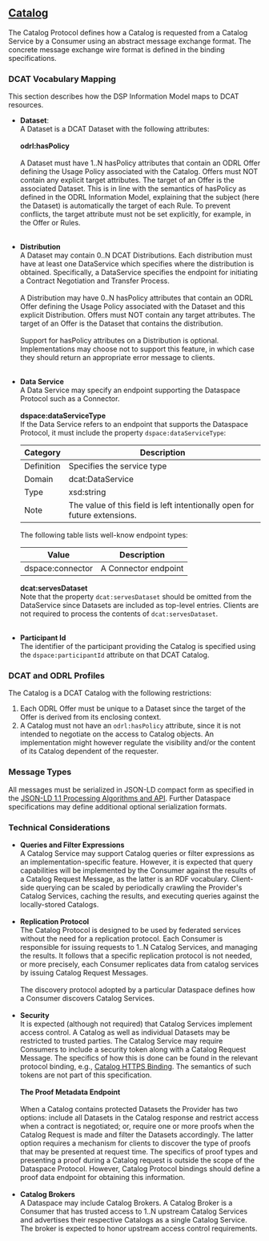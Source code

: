 ## [Catalog](https://docs.internationaldataspaces.org/ids-knowledgebase/v/dataspace-protocol/catalog/catalog.protocol)

The Catalog Protocol defines how a Catalog is requested from a Catalog Service by a Consumer using an abstract message exchange format. 
The concrete message exchange wire format is defined in the binding specifications.

### DCAT Vocabulary Mapping

This section describes how the DSP Information Model maps to DCAT resources.

* **Dataset**:<br>
  A Dataset is a DCAT Dataset with the following attributes:<br>
  <br>
  **odrl:hasPolicy**<br>
  <br>
  A Dataset must have 1..N hasPolicy attributes that contain an ODRL Offer defining the Usage Policy associated with the Catalog. 
  Offers must NOT contain any explicit target attributes. The target of an Offer is the associated Dataset. 
  This is in line with the semantics of hasPolicy as defined in the ODRL Information Model, explaining that the subject (here the Dataset) 
  is automatically the target of each Rule. To prevent conflicts, the target attribute must not be set explicitly, for example, in the Offer or Rules.<br>
  <br>
* **Distribution**<br>
  A Dataset may contain 0..N DCAT Distributions. Each distribution must have at least one DataService which specifies where the distribution is obtained. 
  Specifically, a DataService specifies the endpoint for initiating a Contract Negotiation and Transfer Process.<br>
  <br>
  A Distribution may have 0..N hasPolicy attributes that contain an ODRL Offer defining the Usage Policy associated with the Dataset and this explicit Distribution. 
  Offers must NOT contain any target attributes. The target of an Offer is the Dataset that contains the distribution.<br>
  <br>
  Support for hasPolicy attributes on a Distribution is optional. Implementations may choose not to support this feature, 
  in which case they should return an appropriate error message to clients.<br>
  <br>
* **Data Service**<br>
  A Data Service may specify an endpoint supporting the Dataspace Protocol such as a Connector.<br>
  <br>
  **dspace:dataServiceType**<br>
  If the Data Service refers to an endpoint that supports the Dataspace Protocol, it must include the property ```dspace:dataServiceType```:

  | **Category** | **Description**                                                           |
  |--------------|---------------------------------------------------------------------------|
  | Definition   | Specifies the service type                                                |
  | Domain       | dcat:DataService                                                          |
  | Type         | xsd:string                                                                |
  | Note         | The value of this field is left intentionally open for future extensions. |

  The following table lists well-know endpoint types:<br>

  | **Value**        | **Description**      |
  |------------------|----------------------|
  | dspace:connector | A Connector endpoint |

  **dcat:servesDataset**<br>
  Note that the property ```dcat:servesDataset``` should be omitted from the DataService since Datasets are included as top-level entries. 
  Clients are not required to process the contents of ```dcat:servesDataset```.<br>
  <br>
* **Participant Id**<br>
  The identifier of the participant providing the Catalog is specified using the ```dspace:participantId``` attribute on that DCAT Catalog.

### DCAT and ODRL Profiles

The Catalog is a DCAT Catalog with the following restrictions:

1. Each ODRL Offer must be unique to a Dataset since the target of the Offer is derived from its enclosing context.
2. A Catalog must not have an ```odrl:hasPolicy``` attribute, since it is not intended to negotiate on the access to Catalog objects. An implementation might however regulate the visibility and/or the content of its Catalog dependent of the requester.

### Message Types

All messages must be serialized in JSON-LD compact form as specified in the [JSON-LD 1.1 Processing Algorithms and API](https://www.w3.org/TR/json-ld11-api/#compaction-algorithms). 
Further Dataspace specifications may define additional optional serialization formats.

### Technical Considerations

* **Queries and Filter Expressions**<br>
  A Catalog Service may support Catalog queries or filter expressions as an implementation-specific feature. 
  However, it is expected that query capabilities will be implemented by the Consumer against the results of a Catalog Request Message,
  as the latter is an RDF vocabulary. Client-side querying can be scaled by periodically crawling the Provider's Catalog Services, 
  caching the results, and executing queries against the locally-stored Catalogs.<br>
  <br>
* **Replication Protocol**<br>
  The Catalog Protocol is designed to be used by federated services without the need for a replication protocol. 
  Each Consumer is responsible for issuing requests to 1..N Catalog Services, and managing the results. 
  It follows that a specific replication protocol is not needed, or more precisely, each Consumer replicates data from 
  catalog services by issuing Catalog Request Messages.<br>
  <br>
  The discovery protocol adopted by a particular Dataspace defines how a Consumer discovers Catalog Services.<br>
  <br>
* **Security**<br>
  It is expected (although not required) that Catalog Services implement access control. 
  A Catalog as well as individual Datasets may be restricted to trusted parties. 
  The Catalog Service may require Consumers to include a security token along with a Catalog Request Message. 
  The specifics of how this is done can be found in the relevant protocol binding, e.g., [Catalog HTTPS Binding](https://docs.internationaldataspaces.org/ids-knowledgebase/v/dataspace-protocol/catalog/catalog.binding.https). 
  The semantics of such tokens are not part of this specification.<br>
  <br>
  **The Proof Metadata Endpoint**<br>
  <br>
  When a Catalog contains protected Datasets the Provider has two options: include all Datasets in the Catalog response 
  and restrict access when a contract is negotiated; or, require one or more proofs when the Catalog Request is made and 
  filter the Datasets accordingly. The latter option requires a mechanism for clients to discover the type of proofs that 
  may be presented at request time. The specifics of proof types and presenting a proof during a Catalog request is outside 
  the scope of the Dataspace Protocol. However, Catalog Protocol bindings should define a proof data endpoint for obtaining 
  this information.<br>
  <br>
* **Catalog Brokers**<br>
  A Dataspace may include Catalog Brokers. A Catalog Broker is a Consumer that has trusted access to 1..N upstream Catalog Services 
  and advertises their respective Catalogs as a single Catalog Service. The broker is expected to honor upstream access control requirements.